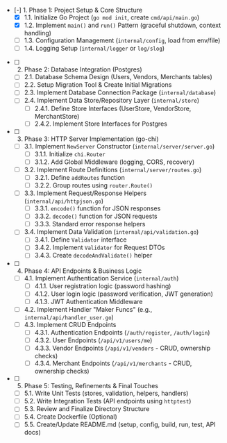 - [-] 1. Phase 1: Project Setup & Core Structure
  - [x] 1.1. Initialize Go Project (`go mod init`, create `cmd/api/main.go`)
  - [x] 1.2. Implement `main()` and `run()` Pattern (graceful shutdown, context handling)
  - [ ] 1.3. Configuration Management (`internal/config`, load from env/file)
  - [ ] 1.4. Logging Setup (`internal/logger` or `log/slog`)
- [ ] 2. Phase 2: Database Integration (Postgres)
  - [ ] 2.1. Database Schema Design (Users, Vendors, Merchants tables)
  - [ ] 2.2. Setup Migration Tool & Create Initial Migrations
  - [ ] 2.3. Implement Database Connection Package (`internal/database`)
  - [ ] 2.4. Implement Data Store/Repository Layer (`internal/store`)
    - [ ] 2.4.1. Define Store Interfaces (UserStore, VendorStore, MerchantStore)
    - [ ] 2.4.2. Implement Store Interfaces for Postgres
- [ ] 3. Phase 3: HTTP Server Implementation (go-chi)
  - [ ] 3.1. Implement `NewServer` Constructor (`internal/server/server.go`)
    - [ ] 3.1.1. Initialize `chi.Router`
    - [ ] 3.1.2. Add Global Middleware (logging, CORS, recovery)
  - [ ] 3.2. Implement Route Definitions (`internal/server/routes.go`)
    - [ ] 3.2.1. Define `addRoutes` function
    - [ ] 3.2.2. Group routes using `router.Route()`
  - [ ] 3.3. Implement Request/Response Helpers (`internal/api/httpjson.go`)
    - [ ] 3.3.1. `encode()` function for JSON responses
    - [ ] 3.3.2. `decode()` function for JSON requests
    - [ ] 3.3.3. Standard error response helpers
  - [ ] 3.4. Implement Data Validation (`internal/api/validation.go`)
    - [ ] 3.4.1. Define `Validator` interface
    - [ ] 3.4.2. Implement `Validator` for Request DTOs
    - [ ] 3.4.3. Create `decodeAndValidate()` helper
- [ ] 4. Phase 4: API Endpoints & Business Logic
  - [ ] 4.1. Implement Authentication Service (`internal/auth`)
    - [ ] 4.1.1. User registration logic (password hashing)
    - [ ] 4.1.2. User login logic (password verification, JWT generation)
    - [ ] 4.1.3. JWT Authentication Middleware
  - [ ] 4.2. Implement Handler "Maker Funcs" (e.g., `internal/api/handler_user.go`)
  - [ ] 4.3. Implement CRUD Endpoints
    - [ ] 4.3.1. Authentication Endpoints (`/auth/register`, `/auth/login`)
    - [ ] 4.3.2. User Endpoints (`/api/v1/users/me`)
    - [ ] 4.3.3. Vendor Endpoints (`/api/v1/vendors` - CRUD, ownership checks)
    - [ ] 4.3.4. Merchant Endpoints (`/api/v1/merchants` - CRUD, ownership checks)
- [ ] 5. Phase 5: Testing, Refinements & Final Touches
  - [ ] 5.1. Write Unit Tests (stores, validation, helpers, handlers)
  - [ ] 5.2. Write Integration Tests (API endpoints using `httptest`)
  - [ ] 5.3. Review and Finalize Directory Structure
  - [ ] 5.4. Create Dockerfile (Optional)
  - [ ] 5.5. Create/Update README.md (setup, config, build, run, test, API docs)
